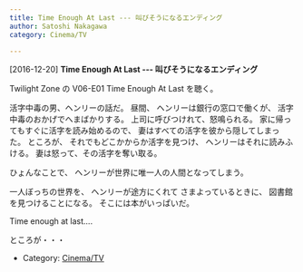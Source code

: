 ```yaml
---
title: Time Enough At Last --- 叫びそうになるエンディング
author: Satoshi Nakagawa
category: Cinema/TV

---
```


[2016-12-20] **Time Enough At Last --- 叫びそうになるエンディング** 

Twilight Zone の V06-E01 Time Enough At Last
を聴く。

 活字中毒の男、ヘンリーの話だ。
昼間、
ヘンリーは銀行の窓口で働くが、
活字中毒のおかげでへまばかりする。
上司に呼びつけれて、怒鳴られる。
家に帰ってもすぐに活字を読み始めるので、
妻はすべての活字を彼から隠してしまった。
ところが、
それでもどこかからか活字を見つけ、
ヘンリーはそれに読みふける。
妻は怒って、その活字を奪い取る。

 ひょんなことで、
ヘンリーが世界に唯一人の人間となってしまう。

 一人ぼっちの世界を、
ヘンリーが途方にくれて
さまよっているときに、
図書館を見つけることになる。
そこには本がいっぱいだ。

 Time enough at last....

 ところが・・・

- Category: [Cinema/TV](https://merapano.github.io/categories.html#Cinema/TV)

